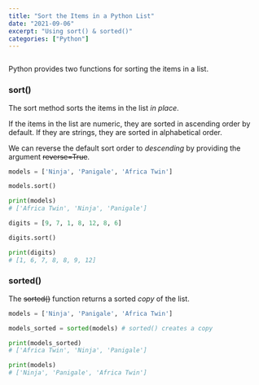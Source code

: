 ```yaml
---
title: "Sort the Items in a Python List"
date: "2021-09-06"
excerpt: "Using sort() & sorted()"
categories: ["Python"]
---
```


```toc

```

Python provides two functions for sorting the items in a list.

### sort()

The sort method sorts the items in the list _in place_.

If the items in the list are numeric, they are sorted in ascending order by default. If they are strings, they are sorted in alphabetical order.

We can reverse the default sort order to _descending_ by providing the argument ~~reverse=True~~.

```py {numberLines}
models = ['Ninja', 'Panigale', 'Africa Twin']

models.sort()

print(models)
# ['Africa Twin', 'Ninja', 'Panigale']

digits = [9, 7, 1, 8, 12, 8, 6]

digits.sort()

print(digits)
# [1, 6, 7, 8, 8, 9, 12]
```

### sorted()

The ~~sorted()~~ function returns a sorted _copy_ of the list.

```py {numberLines}
models = ['Ninja', 'Panigale', 'Africa Twin']

models_sorted = sorted(models) # sorted() creates a copy

print(models_sorted)
# ['Africa Twin', 'Ninja', 'Panigale']

print(models)
# ['Ninja', 'Panigale', 'Africa Twin']
```

